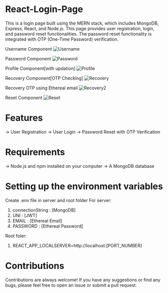 # React-Login-Page
This is a login page built using the MERN stack, which includes MongoDB, Express, React, and Node.js. This page provides user registration, login, and password reset functionalities. The password reset functionality is integrated with OTP (One-Time Password) verification.

Username Component
![Username](https://user-images.githubusercontent.com/94740065/218088816-e02731fa-5cd0-464c-ba11-61cd753d2ff9.PNG)

Password Component
![Password](https://user-images.githubusercontent.com/94740065/218089007-0d044ee6-48ed-4255-9ade-8722137228a2.PNG)

Profile Component[with updation]
![Profile](https://user-images.githubusercontent.com/94740065/218089203-2a6baded-d39c-47cf-8d79-d9a91505f64b.PNG)

Recovery Component[OTP Checking]
![Recovery](https://user-images.githubusercontent.com/94740065/218089291-d7981b62-a769-44e9-9167-082607394fc3.PNG)

Recovery OTP using Ethereal email
![Recovery2](https://user-images.githubusercontent.com/94740065/218089445-2765031b-681d-41df-afd1-9fd0c61c308c.PNG)

Reset Component
![Reset](https://user-images.githubusercontent.com/94740065/218089339-9157fbac-636b-48ac-a54e-3e99b3145e9d.PNG)

# Features
-> User Registration
-> User Login
-> Password Reset with OTP Verification

# Requirements
-> Node.js and npm installed on your computer
-> A MongoDB database

# Setting up the environment variables
Create .env file in server and root folder
For server:
1. connectionString : [MongoDB]
2. UNI : [JWT]
3. EMAIL : [Ethereal Email]
4. PASSWORD : [Ethereal Password]

Root foler:
1. REACT_APP_LOCALSERVER=http://localhost:[PORT_NUMBER]

# Contributions
Contributions are always welcome! If you have any suggestions or find any bugs, please feel free to open an issue or submit a pull request.
